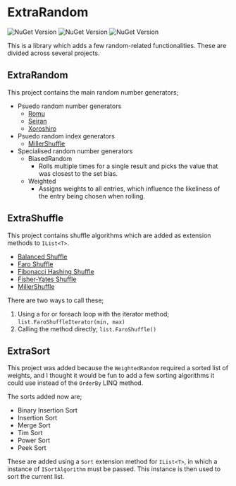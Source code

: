 # ExtraRandom

![NuGet Version](https://img.shields.io/nuget/v/ExtraRandom?label=ExtraRandom)
![NuGet Version](https://img.shields.io/nuget/v/ExtraRandom.ExtraShuffle?label=ExtraShuffle)
![NuGet Version](https://img.shields.io/nuget/v/ExtraRandom.ExtraSort?label=ExtraSort)

This is a library which adds a few random-related functionalities.
These are divided across several projects.

## ExtraRandom

This project contains the main random number generators;

- Psuedo random number generators
  - [Romu](https://arxiv.org/pdf/2002.11331)
  - [Seiran](https://github.com/andanteyk/prng-seiran/blob/master/seiran128.c)
  - [Xoroshiro](https://prng.di.unimi.it)
- Psuedo random index generators
  - [MillerShuffle](https://github.com/RondeSC/Miller_Shuffle_Algo)
- Specialised random number generators
  - BiasedRandom 
    - Rolls multiple times for a single result and picks the value that was closest to the set bias.
  - Weighted
    - Assigns weights to all entries, which influence the likeliness of the entry being chosen when rolling.

## ExtraShuffle

This project contains shuffle algorithms which are added as extension methods to `IList<T>`.

- [Balanced Shuffle](https://keyj.emphy.de/balanced-shuffle/)
- [Faro Shuffle](https://en.wikipedia.org/wiki/Faro_shuffle)
- [Fibonacci Hashing Shuffle](https://pncnmnp.github.io/blogs/fibonacci-hashing.html)
- [Fisher-Yates Shuffle](https://en.wikipedia.org/wiki/Fisher%E2%80%93Yates_shuffle)
- [MillerShuffle](https://github.com/RondeSC/Miller_Shuffle_Algo)

There are two ways to call these;
1. Using a for or foreach loop with the iterator method; `list.FaroShuffleIterator(min, max)`
2. Calling the method directly; `list.FaroShuffle()`

## ExtraSort

This project was added because the `WeightedRandom` required a sorted list of weights, and I thought it would be fun to add a few sorting algorithms it could use instead of the `OrderBy` LINQ method.

The sorts added now are;
- Binary Insertion Sort
- Insertion Sort
- Merge Sort
- Tim Sort
- Power Sort
- Peek Sort

These are added using a `Sort` extension method for `IList<T>`, in which a instance of `ISortAlgorithm` must be passed.
This instance is then used to sort the current list.
